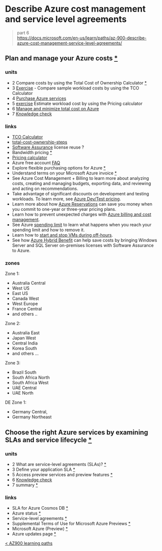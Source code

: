 # Describe Azure cost management and service level agreements

> part 6   
> https://docs.microsoft.com/en-us/learn/paths/az-900-describe-azure-cost-management-service-level-agreements/

## Plan and manage your Azure costs [*](https://docs.microsoft.com/en-us/learn/modules/plan-manage-azure-costs/)

### units

- 2 Compare costs by using the Total Cost of Ownership Calculator [*](https://docs.microsoft.com/en-us/learn/modules/plan-manage-azure-costs/2-compare-costs-tco-calculator)
- 3 [Exercise](https://docs.microsoft.com/en-us/learn/modules/plan-manage-azure-costs/3-compare-workload-costs-tco-calculator) - Compare sample workload costs by using the TCO Calculator
- 4 [Purchase Azure services](https://docs.microsoft.com/en-us/learn/modules/plan-manage-azure-costs/4-purchase-azure-services)
- 5 [exercise](https://docs.microsoft.com/en-us/learn/modules/plan-manage-azure-costs/5-estimate-workload-cost-pricing-calculator) Estimate workload cost by using the Pricing calculator
- 6 [Manage and minimize total cost on Azure](https://docs.microsoft.com/en-us/learn/modules/plan-manage-azure-costs/6-manage-minimize-total-cost)
- 7 [Knowledge check](617-kc.md) 

### links

- [TCO Calculator](https://azure.microsoft.com/pricing/tco/calculator)
- [total-cost-ownership-steps](https://docs.microsoft.com/en-us/learn/azure-fundamentals/plan-manage-azure-costs/media/2-total-cost-ownership-steps.png)
- [Software Assurance](https://www.microsoft.com/en-us/licensing/licensing-programs/software-assurance-default) license reuse ?
- Bandwidth pricing [*](https://azure.microsoft.com/en-us/pricing/details/bandwidth/)
- [Pricing calculator](https://azure.microsoft.com/en-us/pricing/calculator/)
- Azure free account [FAQ](https://azure.microsoft.com/en-us/free/free-account-faq/)
- Explore flexible purchasing options for Azure [*](https://azure.microsoft.com/en-us/pricing/purchase-options/)
- Understand terms on your Microsoft Azure invoice [*](https://docs.microsoft.com/en-us/azure/cost-management-billing/understand/understand-invoice)
- See Azure Cost Management + Billing to learn more about analyzing costs, creating and managing budgets, exporting data, and reviewing and acting on recommendations.
- Take advantage of significant discounts on development and testing workloads. To learn more, see [Azure Dev/Test pricing](https://azure.microsoft.com/pricing/dev-test/).
- Learn more about how [Azure Reservations](https://docs.microsoft.com/en-us/azure/billing/billing-save-compute-costs-reservations) can save you money when you commit to one-year or three-year pricing plans.
- Learn how to prevent unexpected charges with [Azure billing and cost management](https://docs.microsoft.com/en-us/azure/cost-management-billing/manage/getting-started).
- See Azure [spending limit](https://docs.microsoft.com/en-us/azure/billing/billing-spending-limit) to learn what happens when you reach your spending limit and how to remove it.
- Learn how to [start and stop VMs during off-hours](https://docs.microsoft.com/en-us/azure/automation/automation-solution-vm-management).
- See how [Azure Hybrid Benefit](https://azure.microsoft.com/pricing/hybrid-benefit/) can help save costs by bringing Windows Server and SQL Server on-premises licenses with Software Assurance to Azure.

### zones

Zone 1:
- Australia Central
- West US
- East US
- Canada West
- West Europe
- France Central
- and others ..

Zone 2:
- Australia East
- Japan West
- Central India
- Korea South
- and others ...
  
Zone 3:
- Brazil South
- South Africa North
- South Africa West
- UAE Central
- UAE North

DE Zone 1:
- Germany Central,
- Germany Northeast

## Choose the right Azure services by examining SLAs and service lifecycle [*](https://docs.microsoft.com/en-us/learn/modules/choose-azure-services-sla-lifecycle/)

### units

- 2 What are service-level agreements (SLAs)? [*](https://docs.microsoft.com/en-us/learn/modules/choose-azure-services-sla-lifecycle/2-what-are-service-level-agreements)
- 3 Define your application SLA [*](https://docs.microsoft.com/en-us/learn/modules/choose-azure-services-sla-lifecycle/3-define-application-sla)
- 5 Access preview services and preview features [*](https://docs.microsoft.com/en-us/learn/modules/choose-azure-services-sla-lifecycle/5-access-preview-services)
- 6 [Knowledge check](626-kc.md)
- 7 summary [*](https://docs.microsoft.com/en-us/learn/modules/choose-azure-services-sla-lifecycle/7-summary)

### links

- SLA for Azure Cosmos DB [*](https://azure.microsoft.com/en-us/support/legal/sla/cosmos-db/v1_4/)
- Azure status [*](https://status.azure.com/status)
- Service-level agreements [*](https://azure.microsoft.com/en-us/support/legal/sla/)
- Supplemental Terms of Use for Microsoft Azure Previews [*](https://azure.microsoft.com/en-us/support/legal/preview-supplemental-terms/)
- Microsoft Azure (Preview) [*](https://preview.portal.azure.com/)
- Azure updates page [*](https://azure.microsoft.com/updates)

[< AZ900 learning paths](./az900.md)